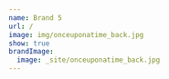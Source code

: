 ```yaml
---
name: Brand 5
url: /
image: img/onceuponatime_back.jpg
show: true
brandImage:
  image: _site/onceuponatime_back.jpg
---
```

